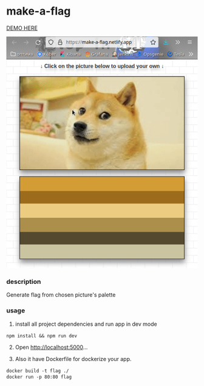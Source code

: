 # make-a-flag
[DEMO HERE](https://make-a-flag.netlify.app)

![](https://github.com/ganochenkodg/make-a-flag/blob/main/screenshot.gif)

### description
Generate flag from chosen picture's palette

### usage

1. install all project dependencies and run app in dev mode

```
npm install && npm run dev
```
2. Open [http://localhost:5000](http://localhost:5000)...

3. Also it have Dockerfile for dockerize your app.

```
docker build -t flag ./
docker run -p 80:80 flag
```
